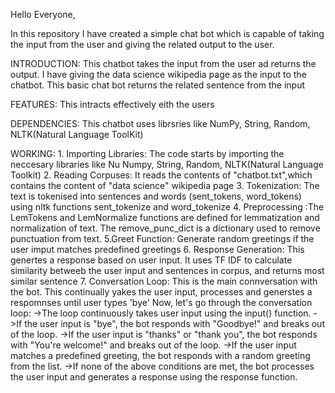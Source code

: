 Hello Everyone, 

In this repository I have created a simple chat bot which is capable of taking the input from the user and giving the related output to the user.

INTRODUCTION:
	This chatbot takes the input from the user ad returns the output. I have giving the data science wikipedia page as the input to the chatbot. This basic chat bot returns the related sentence from the input


FEATURES:
	This intracts effectively eith the users


DEPENDENCIES:
	This chatbot uses librsries like NumPy, String, Random, NLTK(Natural Language ToolKit)

    
WORKING:
	1. Importing Libraries: The code starts by importing the neccesary libraries like Nu	Numpy, String, Random, NLTK(Natural Language Toolkit)
	2. Reading Corpuses: It reads the contents of "chatbot.txt",which contains the 	content of "data science" wikipedia page
	3. Tokenization: The text is tokenised into sentences and words (sent_tokens, 	word_tokens) using nltk functions sent_tokenize and word_tokenize
	4. Preprocessing :The LemTokens and LemNormalize functions are defined for lemmatization and normalization of text. The remove_punc_dict is a dictionary used to remove punctuation from text.
	5.Greet Function: Generate random greetings if the user imput matches predefined greetings
	6. Response Generation: This genertes a response based on user input. It uses TF IDF to calculate similarity betweeb the user input and sentences in corpus, and returns most similar sentence
	7. Conversation Loop: This is the main connversation with the bot. This continually yakes the user input, processes and generstes a respomnses until user types 'bye'
    Now, let's go through the conversation loop:
    ->The loop continuously takes user input using the input() function.
    ->If the user input is "bye", the bot responds with "Goodbye!" and breaks out of the loop.
    ->If the user input is "thanks" or "thank you", the bot responds with "You're welcome!" and breaks out of the loop.
    ->If the user input matches a predefined greeting, the bot responds with a random greeting from the list.
    ->If none of the above conditions are met, the bot processes the user input and generates a response using the response function.



